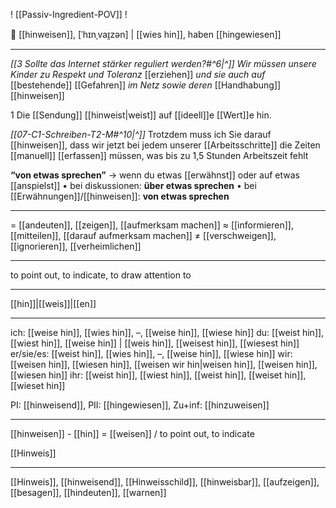  ! [[Passiv-Ingredient-POV]] !

🚩 [[hinweisen]], [ˈhɪnˌvaɪ̯zən] | [[wies hin]], haben [[hingewiesen]]

---
*[[3 Sollte das Internet stärker reguliert werden?#^6|^]]* _Wir müssen unsere Kinder zu Respekt und Toleranz_ [[erziehen]] _und sie auch auf_ [[bestehende]] [[Gefahren]] _im Netz sowie deren_ [[Handhabung]] [[hinweisen]]

1 Die [[Sendung]] [[hinweist|weist]] auf [[ideell]]e [[Wert]]e hin.  

*[[07-C1-Schreiben-T2-M#^10|^]]* Trotzdem muss ich Sie darauf [[hinweisen]], dass wir jetzt bei jedem unserer [[Arbeitsschritte]] die Zeiten [[manuell]] [[erfassen]] müssen, was bis zu 1,5 Stunden Arbeitszeit fehlt

**“von etwas sprechen”** → wenn du etwas [[erwähnst]] oder auf etwas [[anspielst]]
• bei diskussionen: **über etwas sprechen**
• bei [[Erwähnungen]]/[[hinweisen]]: **von etwas sprechen**

---
= [[andeuten]], [[zeigen]], [[aufmerksam machen]]
≈ [[informieren]], [[mitteilen]], [[darauf aufmerksam machen]]
≠ [[verschweigen]], [[ignorieren]], [[verheimlichen]]

---
to point out, to indicate, to draw attention to

---
[[hin]]|[[weis]]|[[en]]

---
ich: [[weise hin]], [[wies hin]], –, [[weise hin]], [[wiese hin]]
du: [[weist hin]], [[wiest hin]], [[weise hin]] | [[weis hin]], [[weisest hin]], [[wiesest hin]]
er/sie/es: [[weist hin]], [[wies hin]], –, [[weise hin]], [[wiese hin]]
wir: [[weisen hin]], [[wiesen hin]], [[weisen wir hin|weisen hin]], [[weisen hin]], [[wiesen hin]]
ihr: [[weist hin]], [[wiest hin]], [[weist hin]], [[weiset hin]], [[wieset hin]]

PI: [[hinweisend]], PII: [[hingewiesen]], Zu+inf: [[hinzuweisen]]

---
[[hinweisen]] - [[hin]] = [[weisen]] / to point out, to indicate

[[Hinweis]]

---
[[Hinweis]], [[hinweisend]], [[Hinweisschild]], [[hinweisbar]], [[aufzeigen]], [[besagen]], [[hindeuten]], [[warnen]]